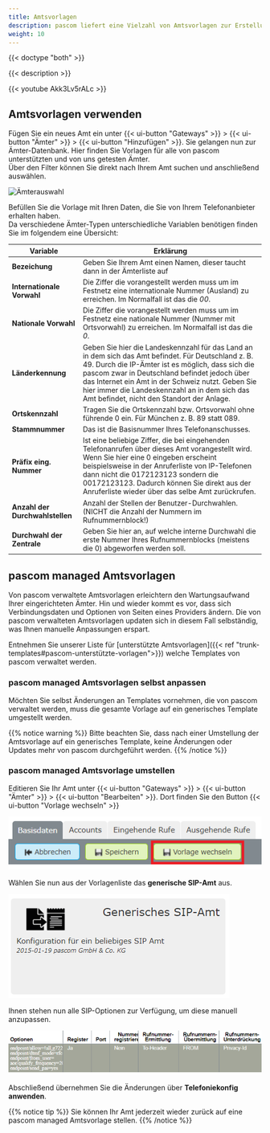 ```yaml
---
title: Amtsvorlagen
description: pascom liefert eine Vielzahl von Amtsvorlagen zur Erstellung von SIP-, Analog- und ISDN-Ämtern mit. Diese Vorlagen helfen Ihnen bei der Einrichtung und legen automatisch passende Rufregeln an.
weight: 10
---
```


{{< doctype "both"  >}}

{{< description >}}

{{< youtube Akk3Lv5rALc >}}

## Amtsvorlagen verwenden

Fügen Sie ein neues Amt ein unter {{< ui-button "Gateways" >}} > {{< ui-button "Ämter" >}} > {{< ui-button "Hinzufügen" >}}. Sie gelangen nun zur Ämter-Datenbank. Hier finden Sie Vorlagen für alle von pascom unterstützten und von uns getesten Ämter.  
Über den Filter können Sie direkt nach Ihrem Amt suchen und anschließend auswählen. 

![Ämterauswahl](trunk_templates_DE.JPG)

Befüllen Sie die Vorlage mit Ihren Daten, die Sie von Ihrem Telefonanbieter erhalten haben.  
Da verschiedene Ämter-Typen unterschiedliche Variablen benötigen finden Sie im folgendem eine Übersicht:

|Variable|Erklärung|
|---|---|
|**Bezeichung**|Geben Sie Ihrem Amt einen Namen, dieser taucht dann in der Ämterliste auf|
|**Internationale Vorwahl**|Die Ziffer die vorangestellt werden muss um im Festnetz eine internationale Nummer (Ausland) zu erreichen. Im Normalfall ist das die *00*.|
|**Nationale Vorwahl**|Die Ziffer die vorangestellt werden muss um im Festnetz eine nationale Nummer (Nummer mit Ortsvorwahl) zu erreichen. Im Normalfall ist das die *0*.|
|**Länderkennung**|Geben Sie hier die Landeskennzahl für das Land an in dem sich das Amt befindet. Für Deutschland z. B. 49. Durch die IP-Ämter ist es möglich, dass sich die pascom zwar in Deutschland befindet jedoch über das Internet ein Amt in der Schweiz nutzt. Geben Sie hier immer die Landeskennzahl an in dem sich das Amt befindet, nicht den Standort der Anlage.|
|**Ortskennzahl**|Tragen Sie die Ortskennzahl bzw. Ortsvorwahl ohne führende 0 ein. Für München z. B. 89 statt 089.|
|**Stammnummer**|Das ist die Basisnummer Ihres Telefonanschusses.|
|**Präfix eing. Nummer**|Ist eine beliebige Ziffer, die bei eingehenden Telefonanrufen über dieses Amt vorangestellt wird. Wenn Sie hier eine 0 eingeben erscheint beispielsweise in der Anruferliste von IP-Telefonen dann nicht die 0172123123 sondern die 00172123123. Dadurch können Sie direkt aus der Anruferliste wieder über das selbe Amt zurückrufen.|
|**Anzahl der Durchwahlstellen**|Anzahl der Stellen der Benutzer-Durchwahlen. (NICHT die Anzahl der Nummern im Rufnummernblock!)|
|**Durchwahl der Zentrale**|Geben Sie hier an, auf welche interne Durchwahl die erste Nummer Ihres Rufnummernblocks (meistens die 0) abgeworfen werden soll.|

## pascom managed Amtsvorlagen

Von pascom verwaltete Amtsvorlagen erleichtern den Wartungsaufwand Ihrer eingerichteten Ämter. Hin und wieder kommt es vor, dass sich Verbindungsdaten und Optionen von Seiten eines Providers ändern. Die von pascom verwalteten Amtsvorlagen updaten sich in diesem Fall selbständig, was Ihnen manuelle Anpassungen erspart.  

Entnehmen Sie unserer Liste für [unterstützte Amtsvorlagen]({{< ref "trunk-templates#pascom-unterstützte-vorlagen">}}) welche Templates von pascom verwaltet werden.

### pascom managed Amtsvorlagen selbst anpassen

Möchten Sie selbst Änderungen an Templates vornehmen, die von pascom verwaltet werden, muss die gesamte Vorlage auf ein generisches Template umgestellt werden. 

{{% notice warning %}}
Bitte beachten Sie, dass nach einer Umstellung der Amtsvorlage auf ein generisches Template, keine Änderungen oder Updates mehr von pascom durchgeführt werden. 
{{% /notice %}}

### pascom managed Amtsvorlage umstellen

Editieren Sie Ihr Amt unter {{< ui-button "Gateways" >}} > {{< ui-button "Ämter" >}} > {{< ui-button "Bearbeiten" >}}. Dort finden Sie den Button {{< ui-button "Vorlage wechseln" >}}

![Vorlage wechseln](change_template.de.PNG?width=50%)

Wählen Sie nun aus der Vorlagenliste das **generische SIP-Amt** aus. 

![Generische SIP Amt](generic_trunk.de.PNG?width=50%)

Ihnen stehen nun alle SIP-Optionen zur Verfügung, um diese manuell anzupassen.

![SIP Optionen](sip_options.de.PNG?width=80%)

Abschließend übernehmen Sie die Änderungen über **Telefoniekonfig anwenden**.

{{% notice tip %}}
Sie können Ihr Amt jederzeit wieder zurück auf eine pascom managed Amtsvorlage stellen.
{{% /notice %}}